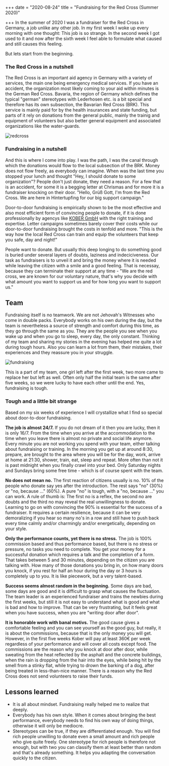 +++
date = "2020-08-24"
title = "Fundraising for the Red Cross (Summer 2020)"

+++
In the summer of 2020 I was a fundraiser for the Red Cross in Germany, a job unlike any other job. In my first week I woke up every morning with one thought: This job is so strange. In the second week I got used to it and now after the sixth week I feel able to formulate what caused and still causes this feeling. 

But lets start from the beginning.


### The Red Cross in a nutshell

The Red Cross is an important aid agency in Germany with a variety of services, the main one being emergency medical services. If you have an accident, the organization most likely coming to your aid within minutes is the German Red Cross. Bavaria, the region of Germany which defines the typical "german" stereotypes with Lederhosen etc. is a bit special and therefore has its own subsection, the Bavarian Red Cross (BRK). This service is mainly paid for by the health insurances and state funding, but parts of it rely on donations from the general public, mainly the trainig and equipment of volunteers but also better general equipment and associated organizations like the water-guards.

![redcross](/redcross.png)

### Fundraising in a nutshell

And this is where I come into play. I was the path, I was the canal through which the donations would flow to the local subsection of the BRK. Money does not flow freely, as everybody can imagine. When was the last time you stopped your lunch and thought "Hey, I should donate to some organization"? People don't just donate, they need a reason. For a few that is an accident, for some it is a begging letter at Chrismas and for more it is a fundraiser knocking on their door. "Hello, Grüß Gott, I'm from the Red Cross. We are here in Hintertupfing for our big support campaign."

Door-to-door fundraising is empirically shown to be the most effective and also most efficient form of convincing people to donate, if it is done professionally by agencys like [KOBER GmbH](https://deinferienjob.com/unternehmen/) with the right training and expertise. Letter campaigns sometimes barely cover their costs while our door-to-door fundraising brought the costs in tenfold and more. "This is the way how the local Red Cross can train and equip the volunteers that keep you safe, day and night!"

People want to donate. But usually this deep longing to do something good is buried under several layers of doubts, laziness and indeciciveness. Our task as fundraisers is to unveil it and bring the money where it is needed while leaving the citizen with a smile and a good feeling. That is necessay, because they can terminate their support at any time - "We are the red cross, we are known for our voluntary nature, that's why you decide with what amount you want to support us and for how long you want to support us."

## Team

Fundraising itself is no teamwork. We are not Jehovah's Witnesses who come in double packs. Everybody works on his own during the day, but the team is nevertheless a source of strength and comfort during this time, as they go through the same as you. They are the people you see when you wake up and when you go to sleep, every day, the only constant. Thinking of my team and sharing my stories in the evening has helped me quite a lot during tough hours. Also you can learn a lot from them, their mistakes, their experiences and they reassure you in your struggle.

![fundraising](/fundraising.jpg)

This is a part of my team, one girl left after the first week, two more came to replace her but left as well. Often only half the initial team is the same after five weeks, so we were lucky to have each other until the end. Yes, fundraising is tough.

### Tough and a little bit strange

Based on my six weeks of experience I will crystallize what I find so special about door-to-door fundraising.


**The job is almost 24/7.**
If you do not dream of it then you are lucky, then it is only 16/7. From the time when you arrive at the accommodation to the time when you leave there is almost no private and social life anymore. Every minute you are not working you spend with your team, either talking about fundraising or training. In the morning you get up at around 8:30, prepare, are brought to the area where you will be for the day, work, arrive at home at 21:30, shower, train, eat, sleep and repeat. More often than not it is past midnight when you finally crawl into your bed. Only Saturday nights and Sundays bring some free time - which is of course spent with the team.


**No does not mean no.**
The first reaction of citizens usually is no. 10% of the people who donate say yes after the introduction. The rest says "no" (30%) or "no, because ..." (60%). A pure "no" is tough, with a "no, because ..." you can work. A rule of thumb is: The first no is a reflex, the second no are doubts and the third no may reveal the real unwillingness to donate. Learning to go on with convincing the 90% is essential for the success of a fundraiser. It requires a certain resilience, because it can be very demoralizing if you hear so many no's in a row and still have to push back every time calmly and/or charmingly and/or energetically, depending on your style.


**Only the performance counts, yet there is no stress.**
The job is 100% commission based and thus performance based, but there is no stress or pressure, no tasks you need to complete. You get your money for a successful donation which requires a talk and the completion of a form. That takes between 5 and 30 minutes, depending on the citizen you are talking with. How many of those donations you bring in, on how many doors you knock, if you rest for half an hour during the day or 3 hours is completely up to you. It is like piecework, but a very talent-based.


**Success seems almost random in the beginning.**
Some days are bad, some days are good and it is difficult to grasp what causes the fluctuation. The team leader is an experienced fundraiser and trains the newbies during the first weeks, but still it is not easy to understand what is good and what is bad and how to improve. That can be very frustrating, but it feels great when you have success, when you are "writing door after door".


**It is honorable work with banal motivs.** The good cause gives a comfortable feeling and you can see yourself as the good guy, but really, it is about the commissions, because that is the only money you will get. However, in the first five weeks Kober will pay at least 360€ per week regardless of your performance and will cover all costs except food. The commissions are the reason why you knock at door after door, while sweating from the heat reflected by the asphalt and the concrete buildings, when the rain is dropping from the hair into the eyes, while being hit by the smell from a stinky flat, while trying to drown the barking of a dog, after being treated in less-than-nice manner. There is a reason why the Red Cross does not send volunteers to raise their funds.

## Lessons learned

- It is all about mindset. Fundraising really helped me to realize that deeply.
- Everybody has his own style. When it comes about bringing the best performance, everybody needs to find his own way of doing things, otherwise it will only be mediocre.
- Stereotypes can be true, if they are differentiated enough. You will find rich people unwilling to donate even a small amount and rich people who give quite freely. One stereotype for rich people is therefore not enough, but with two you can classify them at least better than random and that's already something. It helps you adapting the conversation quickly to the citizen.